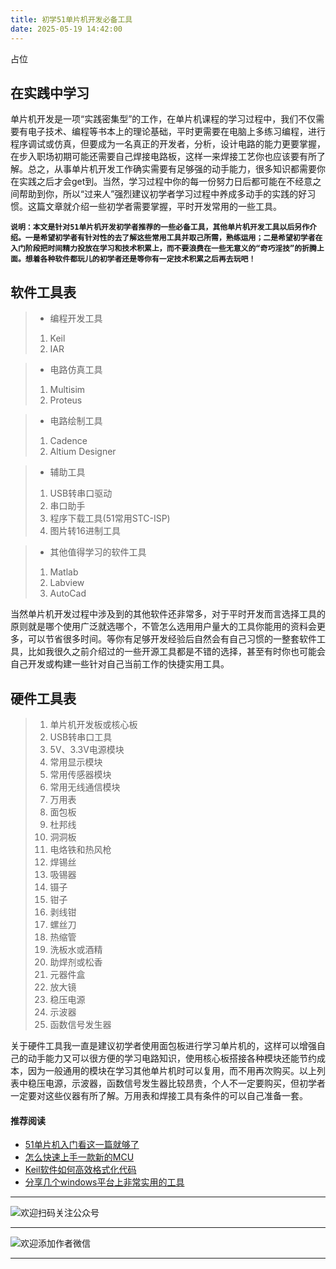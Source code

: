 ```yaml
---
title: 初学51单片机开发必备工具
date: 2025-05-19 14:42:00
---
```


占位
## 在实践中学习
单片机开发是一项“实践密集型”的工作，在单片机课程的学习过程中，我们不仅需要有电子技术、编程等书本上的理论基础，平时更需要在电脑上多练习编程，进行程序调试或仿真，但要成为一名真正的开发者，分析，设计电路的能力更要掌握，在步入职场初期可能还需要自己焊接电路板，这样一来焊接工艺你也应该要有所了解。总之，从事单片机开发工作确实需要有足够强的动手能力，很多知识都需要你在实践之后才会get到。当然，学习过程中你的每一份努力日后都可能在不经意之间帮助到你，所以“过来人”强烈建议初学者学习过程中养成多动手的实践的好习惯。这篇文章就介绍一些初学者需要掌握，平时开发常用的一些工具。   

**`
说明：本文是针对51单片机开发初学者推荐的一些必备工具，其他单片机开发工具以后另作介绍。一是希望初学者有针对性的去了解这些常用工具并取己所需，熟练运用；二是希望初学者在入门阶段把时间精力投放在学习和技术积累上，而不要浪费在一些无意义的“奇巧淫技”的折腾上面。想着各种软件都玩儿的初学者还是等你有一定技术积累之后再去玩吧！
`**
## 软件工具表
> - 编程开发工具
>1. Keil
>2. IAR

> - 电路仿真工具
> 1. Multisim 
> 2. Proteus

> - 电路绘制工具
> 1. Cadence 
> 2. Altium Designer

> - 辅助工具
> 1. USB转串口驱动
> 1. 串口助手
> 2. 程序下载工具(51常用STC-ISP)
> 2. 图片转16进制工具

> - 其他值得学习的软件工具
> 1. Matlab  
> 2. Labview   
> 3. AutoCad   

当然单片机开发过程中涉及到的其他软件还非常多，对于平时开发而言选择工具的原则就是哪个使用广泛就选哪个，不管怎么选用用户量大的工具你能用的资料会更多，可以节省很多时间。等你有足够开发经验后自然会有自己习惯的一整套软件工具，比如我很久之前介绍过的一些开源工具都是不错的选择，甚至有时你也可能会自己开发或构建一些针对自己当前工作的快捷实用工具。

## 硬件工具表
>1. 单片机开发板或核心板
>1. USB转串口工具
>1. 5V、3.3V电源模块
>1. 常用显示模块
>1. 常用传感器模块
>1. 常用无线通信模块
>1. 万用表
>2. 面包板
>1. 杜邦线  
>1. 洞洞板
>1. 电烙铁和热风枪  
>1. 焊锡丝
>1. 吸锡器
>1. 镊子
>1. 钳子
>1. 剥线钳
>1. 螺丝刀
>1. 热缩管
>1. 洗板水或酒精
>1. 助焊剂或松香
>1. 元器件盒
>1. 放大镜
>1. 稳压电源
>1. 示波器
>1. 函数信号发生器

关于硬件工具我一直是建议初学者使用面包板进行学习单片机的，这样可以增强自己的动手能力又可以很方便的学习电路知识，使用核心板搭接各种模块还能节约成本，因为一般通用的模块在学习其他单片机时可以复用，而不用再次购买。以上列表中稳压电源，示波器，函数信号发生器比较昂贵，个人不一定要购买，但初学者一定要对这些仪器有所了解。万用表和焊接工具有条件的可以自己准备一套。

#### 推荐阅读
- [51单片机入门看这一篇就够了](https://mp.weixin.qq.com/s?__biz=MzI1OTQ4MTg4Ng==&mid=2247485523&idx=1&sn=b7fcd1b86e2467d6f03b1a520c39bb06&chksm=ea790022dd0e893452c4994fa16d63111b16d9878c303712f695b58b7af360b7b18c1ed4b201&token=1711068967&lang=zh_CN#rd)
- [怎么快速上手一款新的MCU](https://mp.weixin.qq.com/s?__biz=MzI1OTQ4MTg4Ng==&mid=2247485581&idx=1&sn=b36e6536717774f7931c7aa93d5b237a&chksm=ea7900fcdd0e89ea0db13737720edc996fcb3fdbab3e43b4a92316240ac66d4b5a8bf9a07e78&token=466212876&lang=zh_CN#rd)
- [Keil软件如何高效格式化代码](https://mp.weixin.qq.com/s?__biz=MzI1OTQ4MTg4Ng==&mid=2247485572&idx=1&sn=17cefa35d9d660083d419a7e9b6db6f7&chksm=ea7900f5dd0e89e35b65ba26354cc69ad24f686d8e18abd34e0932567a9345e8c9ed653eee6b&token=1711068967&lang=zh_CN#rd)
- [分享几个windows平台上非常实用的工具](https://mp.weixin.qq.com/s?__biz=MzI1OTQ4MTg4Ng==&mid=2247485420&idx=2&sn=728ca4abbadf7caf51c392e7d7045cbe&chksm=ea790f9ddd0e868b9fa162c80db1876199845f387bbe851c8d38a4e8412329ae635916c13cfb&token=1711068967&lang=zh_CN#rd)


----
![欢迎扫码关注公众号](https://files.mdnice.com/user/38598/659b642c-fcce-4f9c-becc-038eadd2c655.jpg)

----
![欢迎添加作者微信](https://files.mdnice.com/user/38598/37e7b97e-a5c7-44d1-9e48-bbe22ab3141d.jpg)

----
